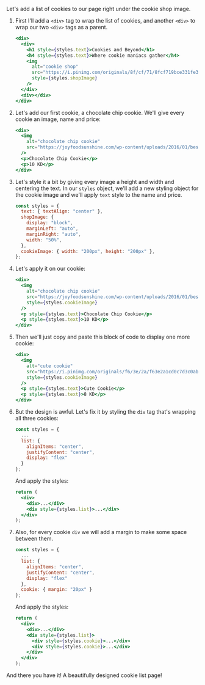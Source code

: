 Let's add a list of cookies to our page right under the cookie shop image.

1. First I'll add a `<div>` tag to wrap the list of cookies, and another `<div>` to wrap our two `<div>` tags as a parent.

   ```jsx
   <div>
     <div>
       <h1 style={styles.text}>Cookies and Beyond</h1>
       <h4 style={styles.text}>Where cookie maniacs gather</h4>
       <img
         alt="cookie shop"
         src="https://i.pinimg.com/originals/8f/cf/71/8fcf719bce331fe39d7e31ebf07349f3.jpg"
         style={styles.shopImage}
       />
     </div>
     <div></div>
   </div>
   ```

2. Let's add our first cookie, a chocolate chip cookie. We'll give every cookie an image, name and price:

   ```jsx
   <div>
     <img
       alt="chocolate chip cookie"
       src="https://joyfoodsunshine.com/wp-content/uploads/2016/01/best-chocolate-chip-cookies-recipe-ever-no-chilling-1.jpg"
     />
     <p>Chocolate Chip Cookie</p>
     <p>10 KD</p>
   </div>
   ```

3. Let's style it a bit by giving every image a height and width and centering the text. In our `styles` object, we'll add a new styling object for the cookie image and we'll apply `text` style to the name and price.

   ```javascript
   const styles = {
     text: { textAlign: "center" },
     shopImage: {
       display: "block",
       marginLeft: "auto",
       marginRight: "auto",
       width: "50%",
     },
     cookieImage: { width: "200px", height: "200px" },
   };
   ```

4. Let's apply it on our cookie:

   ```jsx
   <div>
     <img
       alt="chocolate chip cookie"
       src="https://joyfoodsunshine.com/wp-content/uploads/2016/01/best-chocolate-chip-cookies-recipe-ever-no-chilling-1.jpg"
       style={styles.cookieImage}
     />
     <p style={styles.text}>Chocolate Chip Cookie</p>
     <p style={styles.text}>10 KD</p>
   </div>
   ```

5. Then we'll just copy and paste this block of code to display one more cookie:

   ```jsx
   <div>
     <img
       alt="cute cookie"
       src="https://i.pinimg.com/originals/f6/3e/2a/f63e2a1cd0c7d3c0ab9cd277d3f32050.jpg"
       style={styles.cookieImage}
     />
     <p style={styles.text}>Cute Cookie</p>
     <p style={styles.text}>8 KD</p>
   </div>
   ```

6. But the design is awful. Let's fix it by styling the `div` tag that's wrapping all three cookies:

   ```javascript
   const styles = {
     ...
     list: {
       alignItems: "center",
       justifyContent: "center",
       display: "flex"
     }
   };
   ```

   And apply the styles:

   ```jsx
   return (
     <div>
       <div>...</div>
       <div style={styles.list}>...</div>
     </div>
   );
   ```

7. Also, for every cookie `div` we will add a margin to make some space between them.

   ```javascript
   const styles = {
     ...
     list: {
       alignItems: "center",
       justifyContent: "center",
       display: "flex"
     },
     cookie: { margin: "20px" }
   };
   ```

   And apply the styles:

   ```jsx
   return (
     <div>
       <div>...</div>
       <div style={styles.list}>
         <div style={styles.cookie}>...</div>
         <div style={styles.cookie}>...</div>
       </div>
     </div>
   );
   ```

And there you have it! A beautifully designed cookie list page!
